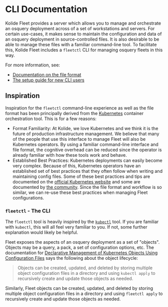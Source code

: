 CLI Documentation
=================

Kolide Fleet provides a server which allows you to manage and orchestrate an osquery deployment across of a set of workstations and servers. For certain use-cases, it makes sense to maintain the configuration and data of an osquery deployment in source-controlled files. It is also desirable to be able to manage these files with a familiar command-line tool. To facilitate this, Kolide Fleet includes a `fleetctl` CLI for managing osquery fleets in this way.

For more information, see:

- [Documentation on the file format](./file-format.md)
- [The setup guide for new CLI users](./setup-guide.md)

## Inspiration

Inspiration for the `fleetctl` command-line experience as well as the file format has been principally derived from the [Kubernetes](https://kubernetes.io/) container orchestration tool. This is for a few reasons:

- Format Familiarity: At Kolide, we love Kubernetes and we think it is the future of production infrastructure management. We believe that many of the people that use this interface to manage Fleet will also be Kubernetes operators. By using a familiar command-line interface and file format, the cognitive overhead can be reduced since the operator is already familiar with how these tools work and behave.
- Established Best Practices: Kubernetes deployments can easily become very complex. Because of this, Kubernetes operators have an established set of best practices that they often follow when writing and maintaining config files. Some of these best practices and tips are documented on the [official Kubernetes website](https://kubernetes.io/docs/concepts/configuration/overview/#general-config-tips) and some are documented by [the community](https://www.mirantis.com/blog/introduction-to-yaml-creating-a-kubernetes-deployment/). Since the file format and workflow is so similar, we can re-use these best practices when managing Fleet configurations.

### `fleetctl` - The CLI

The `fleetctl` tool is heavily inspired by the [`kubectl`](https://kubernetes.io/docs/user-guide/kubectl-overview/) tool. If you are familiar with `kubectl`, this will all feel very familiar to you. If not, some further explanation would likely be helpful.

Fleet exposes the aspects of an osquery deployment as a set of "objects". Objects may be a query, a pack, a set of configuration options, etc. The documentation for [Declarative Management of Kubernetes Objects Using Configuration Files](https://kubernetes.io/docs/tutorials/object-management-kubectl/declarative-object-management-configuration/) says the following about the object lifecycle:

> Objects can be created, updated, and deleted by storing multiple object configuration files in a directory and using `kubectl apply` to recursively create and update those objects as needed.

Similarly, Fleet objects can be created, updated, and deleted by storing multiple object configuration files in a directory and using `fleetctl apply` to recursively create and update those objects as needed.
